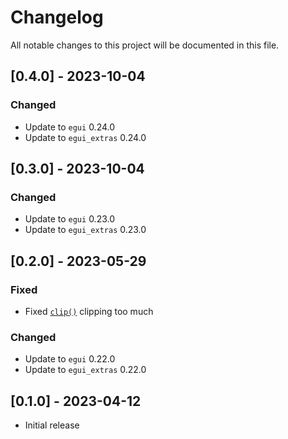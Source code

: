 # Changelog

All notable changes to this project will be documented in this file.

## [0.4.0] - 2023-10-04

### Changed

- Update to `egui` 0.24.0
- Update to `egui_extras` 0.24.0

## [0.3.0] - 2023-10-04

### Changed

- Update to `egui` 0.23.0
- Update to `egui_extras` 0.23.0

## [0.2.0] - 2023-05-29

### Fixed

- Fixed [`clip()`](https://docs.rs/egui_grid/latest/egui_grid/struct.GridBuilder.html#method.clip) clipping too much

### Changed

- Update to `egui` 0.22.0
- Update to `egui_extras` 0.22.0

## [0.1.0] - 2023-04-12

- Initial release 